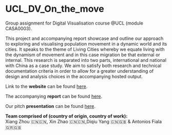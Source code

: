 # UCL_DV_On_the_move
Group assignment for Digital Visualisation course @UCL (module CASA0003).

This project and accompanying report showcase and outline our approach to exploring and visualising population movement in a dynamic world and its cities. It speaks to the theme of Living Cities whereby we equate living with the dynamism of movement and in this case migration be that external or internal. This research is separated into two parts, international and national with China as a case study. We aim to satisfy both research and technical documentation criteria in order to allow for a greater understanding of design and analysis choices in the accompanying hosted output.

Link to the **website** can be found [here](https://antoniosfiala.github.io/UCL_Visualisation_Population_Flow/Website).

The accompanying **report** can be found [here](https://github.com/antoniosfiala/UCL_Visualisation_Population_Flow/blob/master/DV_Group_5_report.pdf).

Our pitch **presentation** can be found [here](https://github.com/antoniosfiala/UCL_Visualisation_Population_Flow/blob/master/DV_Group_5_presentation.pdf).

**Team comprised of (country of origin, country of work):**<br> 
Xiang Zhou 🇨🇳🇨🇳, Xin Zhao 🇨🇳🇨🇳,Diqiu Yang 🇨🇳🇬🇧 & Antonios Fiala 🇬🇷🇬🇧

